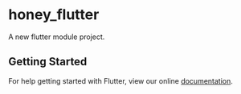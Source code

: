 # honey_flutter

A new flutter module project.

## Getting Started

For help getting started with Flutter, view our online
[documentation](https://flutter.dev/).
